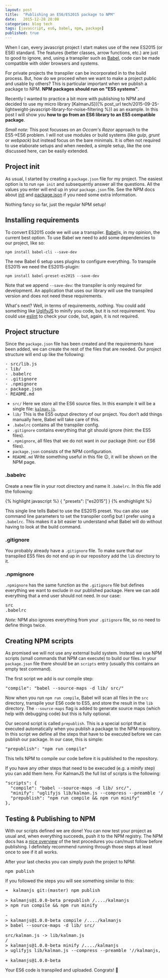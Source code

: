 ```yaml
---
layout: post
title:  "Publishing an ES6/ES2015 package to NPM"
date:   2015-12-28 20:08
categories: blog tech
tags: [javascript, es6, babel, npm, package]
published: true
---
```


When I can, every javascript project I start makes use of the new ES2015 (or ES6) standard. The features (better classes, arrow functions, etc.) are just to good to ignore, and, using a transpiler such as [Babel](https://babeljs.io/), code can be made compatible with older browsers and systems.

For private projects the transpiler can be incorporated in to the build process. But, how do we proceed when we want to make a project public and usable by others? This is particular important when we publish a package to NPM. **NPM packages should run on "ES5 systems"**.

Recently I wanted to practice a bit more with publishing to NPM and decided to use my micro library [KalmanJS]({% post_url tech/2015-09-25-lightweight-javascript-library-for-noise-filtering %}) as an example. In this post I will show you **how to go from an ES6 library to an ES5 compatible package**.

*Small note:* This post focusses on an *Occam's Razor* approach to the ES5&rarr;ES6 problem. I will not use modules or build systems (like *gulp*, *grunt* or *webpack*) but instead focus on the bare minimals. It is often not required to use elaborate setups and when needed, a simple setup, like the one discussed here, can be easily extended.

## Project init

As usual, I started by creating a `package.json` file for my project. The easiest option is to run `npm init` and subsequently answer all the questions. All the values you enter will end up in your `package.json` file. See the NPM docs about [init](https://docs.npmjs.com/cli/init) and [package.json](https://docs.npmjs.com/files/package.json) if you need some extra information.

Nothing fancy so far, just the regular NPM setup!

## Installing requirements

To convert ES2015 code we will use a transpiler. [Babel](https://babeljs.io/)is, in my opinion, the current best option. To use Babel we need to add some dependencies to our project, like so:

`npm install babel-cli --save-dev`

The new Babel 6 setup uses plugins to configure everything. To transpile ES2015 we need the ES2015-plugin:

`npm install babel-preset-es2015 --save-dev`

Note that we append `--save-dev`: the transpiler is only required for development. An application that uses our library will use the transpiled version and does not need these requirements.

What's next? Well, in terms of requirements, *nothing*. You could add something like [UglifyJS](https://github.com/mishoo/UglifyJS2) to minify you code, but it is not requirement. You could use [eslint](https://github.com/eslint/eslint) to check your code, but, again, it is not required.

## Project structure

Since the `package.json` file has been created and the requirements have been added, we can create the rest of the files that are needed. Our project structure will end up like the following:

<pre>
- src/lib.js
- lib/
- .babelrc
- .gitignore
- .npmignore
- package.json
- README.md
</pre>

* `src/` Here we store all the ES6 source files. In this example it will be a single file: [`kalman.js`](https://github.com/wouterbulten/kalmanjs/blob/master/src/kalman.js).
* `lib/` This is the ES5 output directory of our project. You don't add things manually here, Babel will take care of this.
* `.babelrc` contains all the transpiler config.
* `.gitignore` contains everything that git should ignore (hint: the ES5 files).
* `.npmignore`, all files that we do not want in our package (hint: our ES6 files).
* `package.json` consists of the NPM configuration.
* `README.md` Write something useful in this file 😉, it will be shown on the NPM page.

### .babelrc

Create a new file in your root directory and name it `.babelrc`. In this file add the following:

{% highlight javascript %}
{
  "presets": ["es2015"]
}
{% endhighlight %}

This single line tells Babel to use the ES2015 preset. You can also use command line parameters to set the transpiler config but I prefer using a `.babelrc`. This makes it a bit easier to understand what Babel will do without having to look at the build command.

### .gitignore

You probably already have a `.gitignore` file. To make sure that our transpiled ES5 files do not end up in our repository add the `lib` directory to it.

### .npmignore

`.npmignore` has the same function as the `.gitignore` file but defines everything we want to exclude in our published package. Here we can add everything that a end user should not need. In our case:

<pre>
src
.babelrc
</pre>

*Note:* NPM also ignores everything from your `.gitignore` file, so no need to define things twice.

## Creating NPM scripts

As promised we will not use any external build system. Instead we use NPM scripts (small commands that NPM can execute) to build our files. In your `package.json` file there should be an `scripts` entry (usually this contains an empty test command).

The first script we add is our compile step:

<pre>
"compile": "babel --source-maps -d lib/ src/"
</pre>

Now when you run `npm run compile`, Babel will scan all files in the `src` directory, transpile your ES6 code to ES5, and store the result in the `lib` directory. The `--source-maps` flag is added to generate source maps (which help with debugging code) but this is fully optional.

Our second script is called `prepublish`. This is a special script that is executed automatically when you publish a package to the NPM repository. In this script we define all the steps that have to be executed before we can publish our package. In our case, this is simple:

<pre>
"prepublish": "npm run compile"
</pre>

This tells NPM to compile our code before it is published to the repository.

If you have any other steps that need to be execuded (e.g. a minify step) you can add them here. For KalmanJS the full list of scripts is the following:

<pre>
"scripts": {
  "compile": "babel --source-maps -d lib/ src/",
  "minify": "uglifyjs lib/kalman.js --compress --preamble '//kalmanjs, LGPL-3.0, https://github.com/wouterbulten/kalmanjs' --source-map lib/kalman.min.js.map --in-source-map lib/kalman.js.map --mangle -o lib/kalman.min.js",
  "prepublish": "npm run compile && npm run minify"
},
</pre>

## Testing & Publishing to NPM

With our scripts defined we are done! You can now test your project as usual and, when everything succeeds, push it to the NPM registry. The NPM docs has a [nice overview](https://docs.npmjs.com/misc/developers#before-publishing-make-sure-your-package-installs-and-works) of the test procedures you can/must follow before publishing. I definitely recommend running through those steps at least once to see if it all works.

After your last checks you can simply push the project to NPM:

<pre>
npm publish
</pre>

If you followed the steps you will see something similar to this:

<pre>
➜  kalmanjs git:(master) npm publish

> kalmanjs@1.0.0-beta prepublish /..../kalmanjs
> npm run compile && npm run minify

-
> kalmanjs@1.0.0-beta compile /..../kalmanjs
> babel --source-maps -d lib/ src/

src/kalman.js -> lib/kalman.js
/
> kalmanjs@1.0.0-beta minify /..../kalmanjs
> uglifyjs lib/kalman.js --compress --preamble '//kalmanjs, LGPL-3.0, https://github.com/wouterbulten/kalmanjs' --source-map lib/kalman.min.js.map --in-source-map lib/kalman.js.map --mangle -o lib/kalman.min.js

+ kalmanjs@1.0.0-beta
</pre>

Your ES6 code is transpiled and uploaded. Congrats! 🎉
